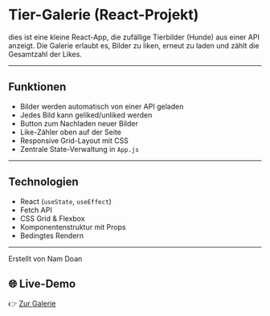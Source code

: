 # Tier-Galerie (React-Projekt)

dies ist eine kleine React-App, die zufällige Tierbilder (Hunde) aus einer API anzeigt. Die Galerie erlaubt es, Bilder zu liken, erneut zu laden und zählt die Gesamtzahl der Likes.

---

## Funktionen

- Bilder werden automatisch von einer API geladen
- Jedes Bild kann geliked/unliked werden
- Button zum Nachladen neuer Bilder
- Like-Zähler oben auf der Seite
- Responsive Grid-Layout mit CSS
- Zentrale State-Verwaltung in `App.js`

---

## Technologien

- React (`useState`, `useEffect`)
- Fetch API
- CSS Grid & Flexbox
- Komponentenstruktur mit Props
- Bedingtes Rendern

---

Erstellt von Nam Doan

## 🌐 Live-Demo

👉 [Zur Galerie](https://loquacious-faun-54dee9.netlify.app)
